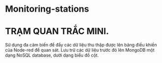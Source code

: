 # Monitoring-stations
# TRẠM QUAN TRẮC MINI.
Sử dụng đa cảm biến để đẩy các dữ liệu thu thập được lên bảng điều khiền của Node-red để quan sát.
Lưu trữ các dữ liệu trước đó lên MongoDB một dạng NoSQL database, dưới dạng biểu đồ cột.
